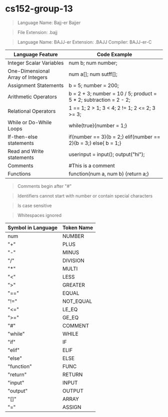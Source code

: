 # cs152-group-13
> Language Name: Bajj-er Bajjer

> File Extension: .bajj

>Language Name: BAJJ-er
>Extension: .BAJJ
>Compiler: BAJJ-er-C

| Language Feature  | Code Example |
| ------------- | ------------- |
| Integer Scalar Variables  | num b; num number; |
| One-Dimensional Array of Integers  | num a[]; num sutff[]; |
| Assignment Statements  | b = 5; number = 200;  |
| Arithmetic Operators  | b = 2 + 3; number = 10 / 5; product = 5 * 2; subtraction = 2 - 2;|
| Relational Operators  | 1 == 1; 2 > 1; 3 < 4; 2 != 1; 2 <= 2; 3 >= 3; |
| While or Do-While Loops | while(true){number = 1;}  |
| If-then-else statements  | if(number == 3){b = 2;} elif(number == 2){b = 3;} else{ b = 1;}  |
| Read and Write statements  | userinput = input(); output("hi"); |
| Comments  | #This is a comment   |
| Functions  | function(num a, num b) {return a;} |

> Comments begin after "#"

> Identifiers cannot start with number or contain special characters

> Is case sensitive

> Whitespaces ignored


| Symbol in Language | Token Name |
| ------------- | ------------- |
| num | NUMBER |
| "+" | PLUS |
| "-" | MINUS |
| "/" | DIVISION |
| "*" | MULTI |
| "<" | LESS |
| ">" | GREATER |
| "==" | EQUAL |
| "!=" | NOT_EQUAL |
| "<=" | LE_EQ |
| ">=" | GE_EQ |
| "#" | COMMENT |
| "while" | WHILE |
| "if" | IF |
| "elif" | ELIF |
| "else" | ELSE |
| "function" | FUNC |
| "return" | RETURN |
| "input" | INPUT |
| "output" | OUTPUT |
| "[]" | ARRAY |
| "=" | ASSIGN |
